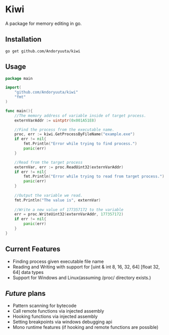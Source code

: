# Kiwi
A package for memory editing in go.


## Installation
`go get github.com/Andoryuuta/kiwi`

## Usage
```Go
package main

import(
	"github.com/Andoryuuta/kiwi"
	"fmt"
)

func main(){
	//The memory address of variable inside of target process.
	externVarAddr := uintptr(0x001A51E8)

	//Find the process from the executable name.
	proc, err := kiwi.GetProcessByFileName("example.exe")
	if err != nil{
		fmt.Println("Error while trying to find process.")
		panic(err)
	}

	//Read from the target process
	externVar, err := proc.ReadUint32(externVarAddr)
	if err != nil{
		fmt.Println("Error while trying to read from target process.")
		panic(err)
	}
	
	//Output the variable we read.
	fmt.Println("The value is", externVar)
	
	//Write a new value of 177357172 to the variable
	err = proc.WriteUint32(externVarAddr, 177357172)
	if err != nil{
		panic(err)
	}
}
```
## Current Features
* Finding process given executable file name
* Reading and Writing with support for [uint & int 8, 16, 32, 64] [float 32, 64] data types
* Support for Windows and Linux(assuming /proc/ directory exists.) 

## _Future_ plans
* Pattern scanning for bytecode
* Call remote functions via injected assembly
* Hooking functions via injected assembly
* Setting breakpoints via windows debugging api
* Mono runtime features (if hooking and remote functions are possible)


